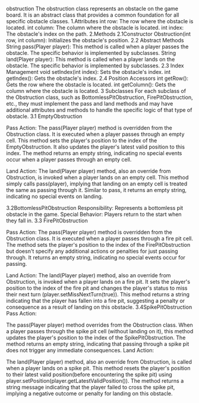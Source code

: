 obstruction
The obstruction class represents an obstacle on the game board. It is an abstract class that provides a common foundation for all specific obstacle classes.
1.Attributes
int row: The row where the obstacle is located.
int column: The column where the obstacle is located.
int index: The obstacle's index on the path.
2.Methods
2.1Constructor
Obstruction(int row, int column): Initializes the obstacle's position.
2.2 Abstract Methods
String pass(Player player): This method is called when a player passes the obstacle. The specific behavior is implemented by subclasses.
String land(Player player): This method is called when a player lands on the obstacle. The specific behavior is implemented by subclasses.
2.3 Index Management
void setIndex(int index): Sets the obstacle's index.
int getIndex(): Gets the obstacle's index.
2.4 Position Accessors
int getRow(): Gets the row where the obstacle is located.
int getColumn(): Gets the column where the obstacle is located.
3 Subclasses
For each subclass of the Obstruction class, such as BottomlessPitObstruction, FirePitObstruction, etc., they must implement the pass and land methods and may have additional attributes and methods to handle the specific logic of that type of obstacle.
3.1 EmptyObstruction

Pass Action:
The pass(Player player) method is overridden from the Obstruction class. It is executed when a player passes through an empty cell. This method sets the player's position to the index of the EmptyObstruction. It also updates the player's latest valid position to this index. The method returns an empty string, indicating no special events occur when a player passes through an empty cell.

Land Action:
The land(Player player) method, also an override from Obstruction, is invoked when a player lands on an empty cell. This method simply calls pass(player), implying that landing on an empty cell is treated the same as passing through it. Similar to pass, it returns an empty string, indicating no special events on landing.

3.2BottomlessPitObstruction
Responsibility: Represents a bottomless pit obstacle in the game.
Special Behavior: Players return to the start when they fall in.
3.3 FirePitObstruction	

Pass Action:
The pass(Player player) method is overridden from the Obstruction class. It is executed when a player passes through a fire pit cell. The method sets the player's position to the index of the FirePitObstruction but doesn't specify any additional actions or penalties for just passing through. It returns an empty string, indicating no special events occur for passing.

Land Action:
The land(Player player) method, also an override from Obstruction, is invoked when a player lands on a fire pit. It sets the player's position to the index of the fire pit and changes the player's status to miss their next turn (player.setMissNextTurn(true)). This method returns a string indicating that the player has fallen into a fire pit, suggesting a penalty or consequence as a result of landing on this obstacle.
3.4SpikePitObstruction
Pass Action:

The pass(Player player) method overrides from the Obstruction class. When a player passes through the spike pit cell (without landing on it), this method updates the player's position to the index of the SpikePitObstruction. The method returns an empty string, indicating that passing through a spike pit does not trigger any immediate consequences.
Land Action:

The land(Player player) method, also an override from Obstruction, is called when a player lands on a spike pit. This method resets the player's position to their latest valid position(before encountering the spike pit)
using player.setPosition(player.getLatestValidPosition()). The method returns a string message indicating that the player failed to cross the spike pit, implying a negative outcome or penalty for landing on this obstacle.

